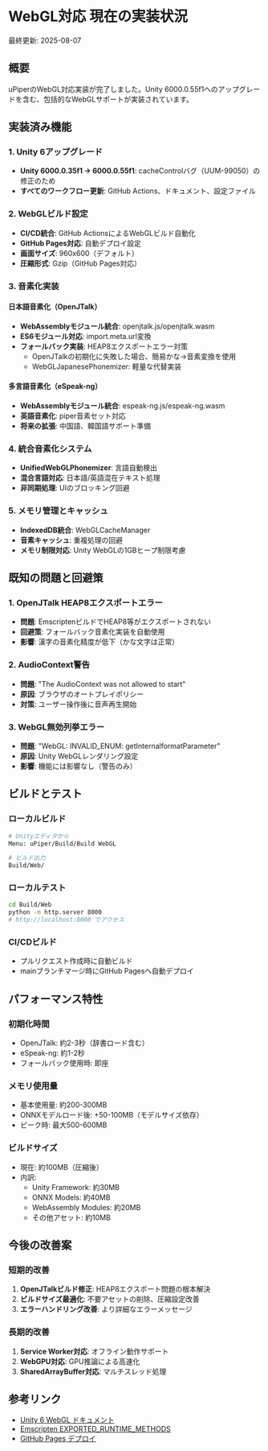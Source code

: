 # WebGL対応 現在の実装状況

最終更新: 2025-08-07

## 概要

uPiperのWebGL対応実装が完了しました。Unity 6000.0.55f1へのアップグレードを含む、包括的なWebGLサポートが実装されています。

## 実装済み機能

### 1. Unity 6アップグレード
- **Unity 6000.0.35f1 → 6000.0.55f1**: cacheControlバグ（UUM-99050）の修正のため
- **すべてのワークフロー更新**: GitHub Actions、ドキュメント、設定ファイル

### 2. WebGLビルド設定
- **CI/CD統合**: GitHub ActionsによるWebGLビルド自動化
- **GitHub Pages対応**: 自動デプロイ設定
- **画面サイズ**: 960x600（デフォルト）
- **圧縮形式**: Gzip（GitHub Pages対応）

### 3. 音素化実装

#### 日本語音素化（OpenJTalk）
- **WebAssemblyモジュール統合**: openjtalk.js/openjtalk.wasm
- **ES6モジュール対応**: import.meta.url変換
- **フォールバック実装**: HEAP8エクスポートエラー対策
  - OpenJTalkの初期化に失敗した場合、簡易かな→音素変換を使用
  - WebGLJapanesePhonemizer: 軽量な代替実装

#### 多言語音素化（eSpeak-ng）
- **WebAssemblyモジュール統合**: espeak-ng.js/espeak-ng.wasm
- **英語音素化**: piper音素セット対応
- **将来の拡張**: 中国語、韓国語サポート準備

### 4. 統合音素化システム
- **UnifiedWebGLPhonemizer**: 言語自動検出
- **混合言語対応**: 日本語/英語混在テキスト処理
- **非同期処理**: UIのブロッキング回避

### 5. メモリ管理とキャッシュ
- **IndexedDB統合**: WebGLCacheManager
- **音素キャッシュ**: 重複処理の回避
- **メモリ制限対応**: Unity WebGLの1GBヒープ制限考慮

## 既知の問題と回避策

### 1. OpenJTalk HEAP8エクスポートエラー
- **問題**: EmscriptenビルドでHEAP8等がエクスポートされない
- **回避策**: フォールバック音素化実装を自動使用
- **影響**: 漢字の音素化精度が低下（かな文字は正常）

### 2. AudioContext警告
- **問題**: "The AudioContext was not allowed to start"
- **原因**: ブラウザのオートプレイポリシー
- **対策**: ユーザー操作後に音声再生開始

### 3. WebGL無効列挙エラー
- **問題**: "WebGL: INVALID_ENUM: getInternalformatParameter"
- **原因**: Unity WebGLレンダリング設定
- **影響**: 機能には影響なし（警告のみ）

## ビルドとテスト

### ローカルビルド
```bash
# Unityエディタから
Menu: uPiper/Build/Build WebGL

# ビルド出力
Build/Web/
```

### ローカルテスト
```bash
cd Build/Web
python -m http.server 8000
# http://localhost:8000 でアクセス
```

### CI/CDビルド
- プルリクエスト作成時に自動ビルド
- mainブランチマージ時にGitHub Pagesへ自動デプロイ

## パフォーマンス特性

### 初期化時間
- OpenJTalk: 約2-3秒（辞書ロード含む）
- eSpeak-ng: 約1-2秒
- フォールバック使用時: 即座

### メモリ使用量
- 基本使用量: 約200-300MB
- ONNXモデルロード後: +50-100MB（モデルサイズ依存）
- ピーク時: 最大500-600MB

### ビルドサイズ
- 現在: 約100MB（圧縮後）
- 内訳:
  - Unity Framework: 約30MB
  - ONNX Models: 約40MB
  - WebAssembly Modules: 約20MB
  - その他アセット: 約10MB

## 今後の改善案

### 短期的改善
1. **OpenJTalkビルド修正**: HEAP8エクスポート問題の根本解決
2. **ビルドサイズ最適化**: 不要アセットの削除、圧縮設定改善
3. **エラーハンドリング改善**: より詳細なエラーメッセージ

### 長期的改善
1. **Service Worker対応**: オフライン動作サポート
2. **WebGPU対応**: GPU推論による高速化
3. **SharedArrayBuffer対応**: マルチスレッド処理

## 参考リンク

- [Unity 6 WebGL ドキュメント](https://docs.unity3d.com/Manual/webgl-gettingstarted.html)
- [Emscripten EXPORTED_RUNTIME_METHODS](https://emscripten.org/docs/porting/connecting_cpp_and_javascript/Interacting-with-code.html)
- [GitHub Pages デプロイ](https://docs.github.com/en/pages)